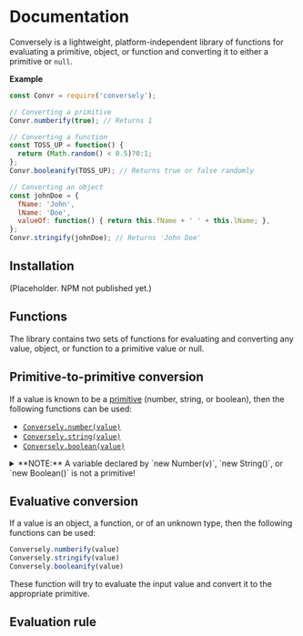 # Documentation

Conversely is a lightweight, platform-independent library of functions for
evaluating a primitive, object, or function and converting it to either a
primitive or `null`.

**Example**
```JavaScript
const Convr = require('conversely');

// Converting a primitive
Convr.numberify(true); // Returns 1

// Converting a function
const TOSS_UP = function() {
  return (Math.random() < 0.5)?0:1;
};
Convr.booleanify(TOSS_UP); // Returns true or false randomly

// Converting an object
const johnDoe = {
  fName: 'John',
  lName: 'Doe',
  valueOf: function() { return this.fName + ' ' + this.lName; },
};
Convr.stringify(johnDoe); // Returns 'John Doe'
```

## Installation

(Placeholder. NPM not published yet.)

## Functions

The library contains two sets of functions for evaluating and converting
any value, object, or function to a primitive value or null.

## Primitive-to-primitive conversion

If a value is known to be a [primitive](primitive.md) (number, string, or
boolean), then the following functions can be used:

* [`Conversely.number(value)`](fn-number.md)
* [`Conversely.string(value)`](fn-string.md)
* [`Conversely.boolean(value)`](fn-boolean.md)

<details>
<summary>
**NOTE:** A variable declared by `new Number(v)`, `new String()`,
or `new Boolean()` is not a primitive!
</summary>
A variable defined by `new Number('1')` is an Number object, not a
number primitive. When in doubt, always use the evaluative conversion
functions. See [discussion](primitive#discussion) on primitives.
</details>

## Evaluative conversion

If a value is an object, a function, or of an unknown type, then the
following functions can be used:

```JavaScript
Conversely.numberify(value)
Conversely.stringify(value)
Conversely.booleanify(value)
```

These function will try to evaluate the input value and convert it to
the appropriate primitive.

## Evaluation rule

